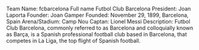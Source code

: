 Team Name: fcbarcelona 
Full name	Futbol Club Barcelona 
President: Joan Laporta 
Founder: Joan Gamper 
Founded: November 29, 1899, Barcelona, Spain 
Arena/Stadium: Camp Nou 
Captan: Lionel Messi 
Description: Futbol Club Barcelona, commonly referred to as Barcelona and colloquially known as Barça, is a Spanish professional football club based in Barcelona, that competes in La Liga, the top flight of Spanish football.

